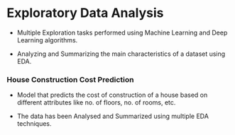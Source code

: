 # Exploratory Data Analysis
 - Multiple Exploration tasks performed using Machine Learning and Deep Learning algorithms.

- Analyzing and Summarizing the main characteristics of a dataset using EDA.

### House Construction Cost Prediction
- Model that predicts the cost of construction of a house based on different attributes like no. of floors, no. of rooms, etc.

- The data has been Analysed and Summarized using multiple EDA techniques.
